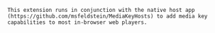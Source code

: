 	This extension runs in conjunction with the native host app (https://github.com/msfeldstein/MediaKeyHosts) to add media key capabilities to most in-browser web players.